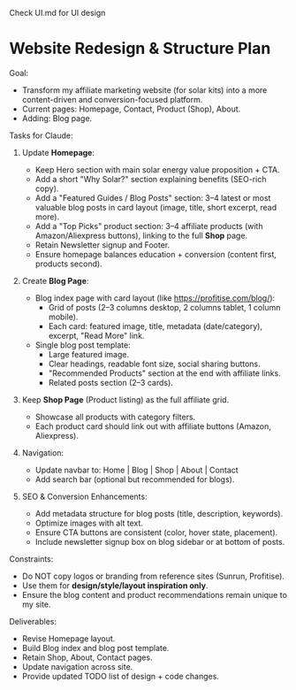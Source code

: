 Check UI.md for UI design

# Website Redesign & Structure Plan

Goal:
- Transform my affiliate marketing website (for solar kits) into a more content-driven and conversion-focused platform.
- Current pages: Homepage, Contact, Product (Shop), About.
- Adding: Blog page.

Tasks for Claude:
1. Update **Homepage**:
   - Keep Hero section with main solar energy value proposition + CTA.
   - Add a short "Why Solar?" section explaining benefits (SEO-rich copy).
   - Add a "Featured Guides / Blog Posts" section: 3–4 latest or most valuable blog posts in card layout (image, title, short excerpt, read more).
   - Add a "Top Picks" product section: 3–4 affiliate products (with Amazon/Aliexpress buttons), linking to the full **Shop** page.
   - Retain Newsletter signup and Footer.
   - Ensure homepage balances education + conversion (content first, products second).

2. Create **Blog Page**:
   - Blog index page with card layout (like https://profitise.com/blog/):
     - Grid of posts (2–3 columns desktop, 2 columns tablet, 1 column mobile).
     - Each card: featured image, title, metadata (date/category), excerpt, "Read More" link.
   - Single blog post template:
     - Large featured image.
     - Clear headings, readable font size, social sharing buttons.
     - "Recommended Products" section at the end with affiliate links.
     - Related posts section (2–3 cards).
   
3. Keep **Shop Page** (Product listing) as the full affiliate grid.
   - Showcase all products with category filters.
   - Each product card should link out with affiliate buttons (Amazon, Aliexpress).

4. Navigation:
   - Update navbar to: Home | Blog | Shop | About | Contact
   - Add search bar (optional but recommended for blogs).

5. SEO & Conversion Enhancements:
   - Add metadata structure for blog posts (title, description, keywords).
   - Optimize images with alt text.
   - Ensure CTA buttons are consistent (color, hover state, placement).
   - Include newsletter signup box on blog sidebar or at bottom of posts.

Constraints:
- Do NOT copy logos or branding from reference sites (Sunrun, Profitise).
- Use them for **design/style/layout inspiration only**.
- Ensure the blog content and product recommendations remain unique to my site.

Deliverables:
- Revise Homepage layout.
- Build Blog index and blog post template.
- Retain Shop, About, Contact pages.
- Update navigation across site.
- Provide updated TODO list of design + code changes.

